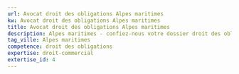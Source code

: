 ```yaml
---
url: Avocat droit des obligations Alpes maritimes
kw: Avocat droit des obligations Alpes maritimes
title: Avocat droit des obligations Alpes maritimes
description: Alpes maritimes - confiez-nous votre dossier droit des obligations
tag_ville: Alpes maritimes
competence: droit des obligations
expertise: droit-commercial
extertise_id: 4
---
```

